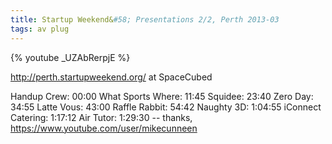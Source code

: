 ```yaml
---
title: Startup Weekend&#58; Presentations 2/2, Perth 2013-03
tags: av plug
---
```


{% youtube _UZAbRerpjE %}

<!--more-->
http://perth.startupweekend.org/ at SpaceCubed

Handup Crew: 00:00﻿
What Sports Where: 11:45
Squidee: 23:40
Zero Day: 34:55
Latte Vous: 43:00
Raffle Rabbit: 54:42
Naughty 3D: 1:04:55
iConnect Catering: 1:17:12
Air Tutor: 1:29:30
 -- thanks, https://www.youtube.com/user/mikecunneen
